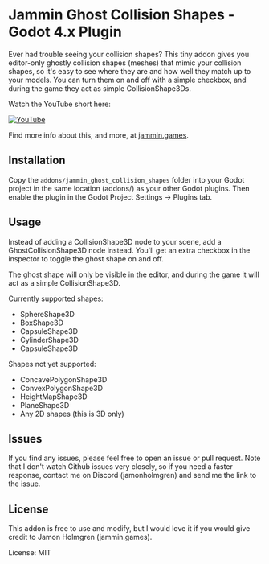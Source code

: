 # Jammin Ghost Collision Shapes - Godot 4.x Plugin

Ever had trouble seeing your collision shapes? This tiny addon gives you editor-only ghostly collision shapes (meshes) that mimic your collision shapes, so it's easy to see where they are and how well they match up to your models. You can turn them on and off with a simple checkbox, and during the game they act as simple CollisionShape3Ds.

Watch the YouTube short here:

[![YouTube](https://img.youtube.com/vi/vAEnK6GwZ5g/hqdefault.jpg)](https://www.youtube.com/shorts/vAEnK6GwZ5g)

Find more info about this, and more, at [jammin.games](https://jammin.games).

## Installation

Copy the `addons/jammin_ghost_collision_shapes` folder into your Godot project in the same location (addons/) as your other Godot plugins. Then enable the plugin in the Godot Project Settings -> Plugins tab.

## Usage

Instead of adding a CollisionShape3D node to your scene, add a GhostCollisionShape3D node instead. You'll get an extra checkbox in the inspector to toggle the ghost shape on and off.

The ghost shape will only be visible in the editor, and during the game it will act as a simple CollisionShape3D.

Currently supported shapes:

- SphereShape3D
- BoxShape3D
- CapsuleShape3D
- CylinderShape3D
- CapsuleShape3D

Shapes not yet supported:

- ConcavePolygonShape3D
- ConvexPolygonShape3D
- HeightMapShape3D
- PlaneShape3D
- Any 2D shapes (this is 3D only)

## Issues

If you find any issues, please feel free to open an issue or pull request. Note that I don't watch Github issues very closely, so if you need a faster response, contact me on Discord (jamonholmgren) and send me the link to the issue.

## License

This addon is free to use and modify, but I would love it if you would give credit to Jamon Holmgren (jammin.games).

License: MIT
